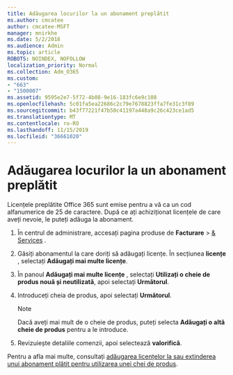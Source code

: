 ```yaml
---
title: Adăugarea locurilor la un abonament preplătit
ms.author: cmcatee
author: cmcatee-MSFT
manager: mnirkhe
ms.date: 5/2/2018
ms.audience: Admin
ms.topic: article
ROBOTS: NOINDEX, NOFOLLOW
localization_priority: Normal
ms.collection: Adm_O365
ms.custom:
- "663"
- "1500007"
ms.assetid: 9595e2e7-5f72-4b08-9e16-183fc6e9c108
ms.openlocfilehash: 5c01fa5ea22686c2c79e7678823ffa7fe31c3f89
ms.sourcegitcommit: b43f77221f47b50c41197a448a9c26c423ce1ad5
ms.translationtype: MT
ms.contentlocale: ro-RO
ms.lasthandoff: 11/15/2019
ms.locfileid: "36661020"
---
```

# <a name="add-seats-to-a-prepaid-subscription"></a>Adăugarea locurilor la un abonament preplătit

Licențele preplătite Office 365 sunt emise pentru a vă ca un cod alfanumerice de 25 de caractere. După ce ați achiziționat licențele de care aveți nevoie, le puteți adăuga la abonament. 

1. În centrul de administrare, accesați pagina produse de **Facturare** > [& Services](https://go.microsoft.com/fwlink/p/?linkid=842054) .

2. Găsiți abonamentul la care doriți să adăugați licențe. În secțiunea **licențe** , selectați **Adăugați mai multe licențe**.

3. În panoul **Adăugați mai multe licențe** , selectați **Utilizați o cheie de produs nouă și neutilizată**, apoi selectați **Următorul**.

4. Introduceți cheia de produs, apoi selectați **Următorul**.

    > [!NOTE]
    > Dacă aveți mai mult de o cheie de produs, puteți selecta **Adăugați o altă cheie de produs** pentru a le introduce.

5. Revizuiește detaliile comenzii, apoi selectează **valorifică**.

Pentru a afla mai multe, consultați [adăugarea licențelor la sau extinderea unui abonament plătit pentru utilizarea unei chei de produs](https://docs.microsoft.com/office365/admin/misc/add-licenses-using-product-key).